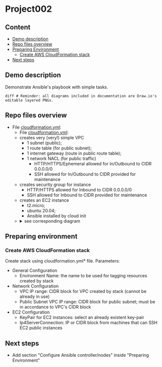 # Project002

## Content

* [Demo description](#demo-description)
* [Repo files overview](#repo-files-overview)
* [Preparing Environment](#preparing-environment)
  * [Create AWS CloudFormation stack](#create-aws-cloudformation-stack)
* [Next steps](#next-steps)

## Demo description

Demonstrate Ansible's playbook with simple tasks.

```diff # Reminder: all diagrams included in documentation are Draw.io's editable layered PNGs.```

## Repo files overview

* File [cloudformation.yml](cloudformation.yml):
  * File [cloudformation.yml](cloudformation.yml):
  * creates very (very!) simple VPC
    * 1 subnet (public);
    * 1 route table (for public subnet);
    * 1 internet gateway (route in public route table);
    * 1 network NACL (for public traffic)
      * HTTP/HTTPS/Ephemeral allowed for In/Outbound to CIDR 0.0.0.0/0
	  * SSH allowed for In/Outbound to CIDR provided for maintenance
  * creates security group for instance
    * HTTP/HTTPS allowed for Inbound to CIDR 0.0.0.0/0
	* SSH allowed for Inbound to CIDR provided for maintenance
  * creates an EC2 instance
    * t2.micro;
    * ubuntu 20.04;
    * Ansible installed by cloud init
  * <details><summary>see corresponding diagram</summary><img src="documents/cloudformation-diagram.png"></details>

## Preparing environment

### Create AWS CloudFormation stack

Create stack using cloudformation.yml\* file. Parameters:
* General Configuration
  * Environment Name: the name to be used for tagging resources created by stack
* Network Configuration
  * VPC IP range: CIDR block for VPC created by stack (cannot be already in use)
  * Public Subnet VPC IP range: CIDR block for public subnet; must be in accordance to VPC's CIDR block
* EC2 Configuration
  * KeyPair for EC2 instances: select an already existent key-pair
  * Ip4ServerConnection: IP or CIDR block from machines that can SSH EC2 public instances

## Next steps

* Add section "Configure Ansible controller/nodes" inside "Preparing Environment"

